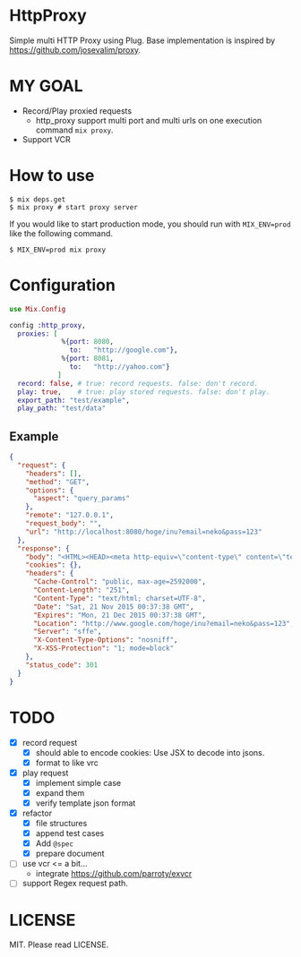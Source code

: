 # HttpProxy

Simple multi HTTP Proxy using Plug.
Base implementation is inspired by https://github.com/josevalim/proxy.

# MY GOAL
- Record/Play proxied requests
    - http_proxy support multi port and multi urls on one execution command `mix proxy`.
- Support VCR

# How to use

```
$ mix deps.get
$ mix proxy # start proxy server
```

If you would like to start production mode, you should run with `MIX_ENV=prod` like the following command.

```
$ MIX_ENV=prod mix proxy
```


# Configuration

```elixir
use Mix.Config

config :http_proxy,
  proxies: [
             %{port: 8080,
               to:   "http://google.com"},
             %{port: 8081,
               to:   "http://yahoo.com"}
            ]
  record: false, # true: record requests. false: don't record.
  play: true,    # true: play stored requests. false: don't play.
  export_path: "test/example",
  play_path: "test/data"
```

## Example

```json
{
  "request": {
    "headers": [],
    "method": "GET",
    "options": {
      "aspect": "query_params"
    },
    "remote": "127.0.0.1",
    "request_body": "",
    "url": "http://localhost:8080/hoge/inu?email=neko&pass=123"
  },
  "response": {
    "body": "<HTML><HEAD><meta http-equiv=\"content-type\" content=\"text/html;charset=utf-8\">\n<TITLE>301 Moved</TITLE></HEAD><BODY>\n<H1>301 Moved</H1>\nThe document has moved\n<A HREF=\"http://www.google.com/hoge/inu?email=neko&amp;pass=123\">here</A>.\r\n</BODY></HTML>\r\n",
    "cookies": {},
    "headers": {
      "Cache-Control": "public, max-age=2592000",
      "Content-Length": "251",
      "Content-Type": "text/html; charset=UTF-8",
      "Date": "Sat, 21 Nov 2015 00:37:38 GMT",
      "Expires": "Mon, 21 Dec 2015 00:37:38 GMT",
      "Location": "http://www.google.com/hoge/inu?email=neko&pass=123",
      "Server": "sffe",
      "X-Content-Type-Options": "nosniff",
      "X-XSS-Protection": "1; mode=block"
    },
    "status_code": 301
  }
}
```

# TODO
- [x] record request
    - [x] should able to encode cookies: Use JSX to decode into jsons.
    - [x] format to like vrc
- [x] play request
    - [x] implement simple case
    - [x] expand them
    - [x] verify template json format
- [x] refactor
    - [x] file structures
    - [x] append test cases
    - [x] Add `@spec`
    - [x] prepare document
- [ ] use vcr <= a bit...
    - integrate https://github.com/parroty/exvcr
- [ ] support Regex request path.

# LICENSE
MIT. Please read LICENSE.
